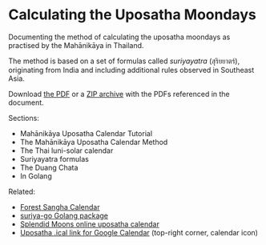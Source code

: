 
# Calculating the Uposatha Moondays

Documenting the method of calculating the uposatha moondays as practised by the
Mahānikāya in Thailand.

The method is based on a set of formulas called *suriyayatra* (สุริยยาตร์),
originating from India and including additional rules observed in Southeast
Asia.

Download [the PDF](https://github.com/profound-labs/calculating-the-uposatha-moondays/raw/master/calculating-the-uposatha-moondays.pdf) or a [ZIP archive](https://github.com/profound-labs/calculating-the-uposatha-moondays/archive/master.zip) with the PDFs referenced in the document.

Sections:

- Mahānikāya Uposatha Calendar Tutorial
- The Mahānikāya Uposatha Calendar Method
- The Thai luni-solar calendar
- Suriyayatra formulas
- The Duang Chata
- In Golang

Related:

- [Forest Sangha Calendar](https://forestsangha.org/community/calendars/)
- [suriya-go Golang package](https://github.com/splendidmoons/suriya-go)
- [Splendid Moons online uposatha calendar](http://splendidmoons.github.io/)
- [Uposatha .ical link for Google Calendar](http://splendidmoons.github.io/) (top-right corner, calendar icon)
